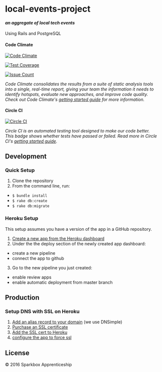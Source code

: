 # local-events-project
#### *an aggregate of local tech events*
Using Rails and PostgreSQL

#### Code Climate
[![Code Climate](https://codeclimate.com/github/sparkbox/local-events-project/badges/gpa.svg)](https://codeclimate.com/github/sparkbox/local-events-project)

[![Test Coverage](https://codeclimate.com/github/sparkbox/local-events-project/badges/coverage.svg)](https://codeclimate.com/github/sparkbox/local-events-project/coverage)

[![Issue Count](https://codeclimate.com/github/sparkbox/local-events-project/badges/issue_count.svg)](https://codeclimate.com/github/sparkbox/local-events-project)

*Code Climate consolidates the results from a suite of static analysis tools into a single, real-time report, giving your team the information it needs to identify hotspots, evaluate new approaches, and improve code quality. Check out Code Climate's [getting started guide](https://docs.codeclimate.com/docs/getting-started-with-code-climate) for more information.*

#### Circle CI
[![Circle CI](https://circleci.com/gh/sparkbox/local-events-project.svg?style=svg)](https://circleci.com/gh/sparkbox/local-events-project)

*Circle CI is an automated testing tool designed to make our code better. This badge shows whether tests have passed or failed. Read more in Circle CI's [getting started guide](https://circleci.com/docs/getting-started/).*

## Development

### Quick Setup
1. Clone the repository
2. From the command line, run:
  - `$ bundle install`
  - `$ rake db:create`
  - `$ rake db:migrate`

### Heroku Setup
This setup assumes you have a version of the app in a GitHub repository.

1. [Create a new app from the Heroku dashboard](https://dashboard.heroku.com/new)
2. Under the the deploy section of the newly created app dashboard:
  - create a new pipeline
  - connect the app to github
3. Go to the new pipeline you just created:
  - enable review apps
  - enable automatic deployment from master branch

## Production

### Setup DNS with SSL on Heroku
1. [Add an alias record to your domain](https://support.dnsimple.com/articles/domain-apex-heroku/#point-using-alias) (we use DNSimple)
2. [Purchase an SSL certificate](https://dnsimple.com/ssl-certificates)
3. [Add the SSL cert to Heroku](https://devcenter.heroku.com/articles/ssl-endpoint#setting-up-ssl-on-heroku)
4. [configure the app to force ssl](https://robots.thoughtbot.com/ssl-for-rails-with-heroku-and-dnsimple#prepare-rails-app)

## License

&copy; 2016 Sparkbox Apprenticeship
